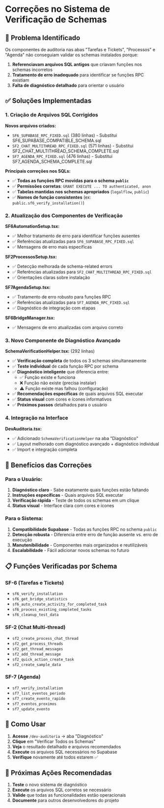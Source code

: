 # Correções no Sistema de Verificação de Schemas

## 🔧 Problema Identificado

Os componentes de auditoria nas abas "Tarefas e Tickets", "Processos" e "Agenda" não conseguiam validar os schemas instalados porque:

1. **Referenciavam arquivos SQL antigos** que criavam funções nos schemas incorretos
2. **Tratamento de erro inadequado** para identificar se funções RPC existiam
3. **Falta de diagnóstico detalhado** para orientar o usuário

## ✅ Soluções Implementadas

### 1. Criação de Arquivos SQL Corrigidos

**Novos arquivos criados:**

- `SF6_SUPABASE_RPC_FIXED.sql` (380 linhas) - Substitui SF6_SUPABASE_COMPATIBLE_SCHEMA.sql
- `SF2_CHAT_MULTITHREAD_RPC_FIXED.sql` (571 linhas) - Substitui SF2_CHAT_MULTITHREAD_SCHEMA_COMPLETE.sql
- `SF7_AGENDA_RPC_FIXED.sql` (476 linhas) - Substitui SF7_AGENDA_SCHEMA_COMPLETE.sql

**Principais correções nos SQLs:**

- ✅ **Todas as funções RPC movidas para o schema `public`**
- ✅ **Permissões corretas**: `GRANT EXECUTE ... TO authenticated, anon`
- ✅ **Tabelas mantidas nos schemas apropriados** (`legalflow`, `public`)
- ✅ **Nomes de função consistentes** (ex: `public.sf6_verify_installation()`)

### 2. Atualização dos Componentes de Verificação

**SF6AutomationSetup.tsx:**

- ✅ Melhor tratamento de erro para identificar funções ausentes
- ✅ Referências atualizadas para `SF6_SUPABASE_RPC_FIXED.sql`
- ✅ Mensagens de erro mais específicas

**SF2ProcessosSetup.tsx:**

- ✅ Detecção melhorada de schema-related errors
- ✅ Referências atualizadas para `SF2_CHAT_MULTITHREAD_RPC_FIXED.sql`
- ✅ Orientações claras sobre instalação

**SF7AgendaSetup.tsx:**

- ✅ Tratamento de erro robusto para funções RPC
- ✅ Referências atualizadas para `SF7_AGENDA_RPC_FIXED.sql`
- ✅ Diagnóstico de integração com etapas

**SF6BridgeManager.tsx:**

- ✅ Mensagens de erro atualizadas com arquivo correto

### 3. Novo Componente de Diagnóstico Avançado

**SchemaVerificationHelper.tsx:** (292 linhas)

- ✅ **Verificação completa** de todos os 3 schemas simultaneamente
- ✅ **Teste individual** de cada função RPC por schema
- ✅ **Diagnóstico inteligente** que diferencia entre:
  - ✅ Função existe e funciona
  - ❌ Função não existe (precisa instalar)
  - ⚠️ Função existe mas falhou (configuração)
- ✅ **Recomendações específicas** de quais arquivos SQL executar
- ✅ **Status visual** com cores e ícones informativos
- ✅ **Próximos passos** detalhados para o usuário

### 4. Integração na Interface

**DevAuditoria.tsx:**

- ✅ Adicionado `SchemaVerificationHelper` na aba "Diagnóstico"
- ✅ Layout melhorado com diagnóstico avançado + diagnóstico individual
- ✅ Import e integração completa

## 🎯 Benefícios das Correções

### Para o Usuário:

1. **Diagnóstico claro** - Sabe exatamente quais funções estão faltando
2. **Instruções específicas** - Quais arquivos SQL executar
3. **Verificação rápida** - Teste de todos os schemas em um clique
4. **Status visual** - Interface clara com cores e ícones

### Para o Sistema:

1. **Compatibilidade Supabase** - Todas as funções RPC no schema `public`
2. **Detecção robusta** - Diferencia entre erro de função ausente vs. erro de execução
3. **Manutenibilidade** - Componentes mais organizados e reutilizáveis
4. **Escalabilidade** - Fácil adicionar novos schemas no futuro

## 📋 Funções Verificadas por Schema

### SF-6 (Tarefas e Tickets)

- `sf6_verify_installation`
- `sf6_get_bridge_statistics`
- `sf6_auto_create_activity_for_completed_task`
- `sf6_process_existing_completed_tasks`
- `sf6_cleanup_test_data`

### SF-2 (Chat Multi-thread)

- `sf2_create_process_chat_thread`
- `sf2_get_process_threads`
- `sf2_get_thread_messages`
- `sf2_add_thread_message`
- `sf2_quick_action_create_task`
- `sf2_create_sample_data`

### SF-7 (Agenda)

- `sf7_verify_installation`
- `sf7_list_eventos_periodo`
- `sf7_create_evento_rapido`
- `sf7_eventos_proximos`
- `sf7_update_evento`

## 🚀 Como Usar

1. **Acesse** `/dev-auditoria` → aba "Diagnóstico"
2. **Clique** em "Verificar Todos os Schemas"
3. **Veja** o resultado detalhado e arquivos recomendados
4. **Execute** os arquivos SQL necessários no Supabase
5. **Verifique** novamente até todos estarem ✅

## 🔄 Próximas Ações Recomendadas

1. **Teste** o novo sistema de diagnóstico
2. **Execute** os arquivos SQL corretos se necessário
3. **Valide** que todas as funcionalidades estão operacionais
4. **Documente** para outros desenvolvedores do projeto
